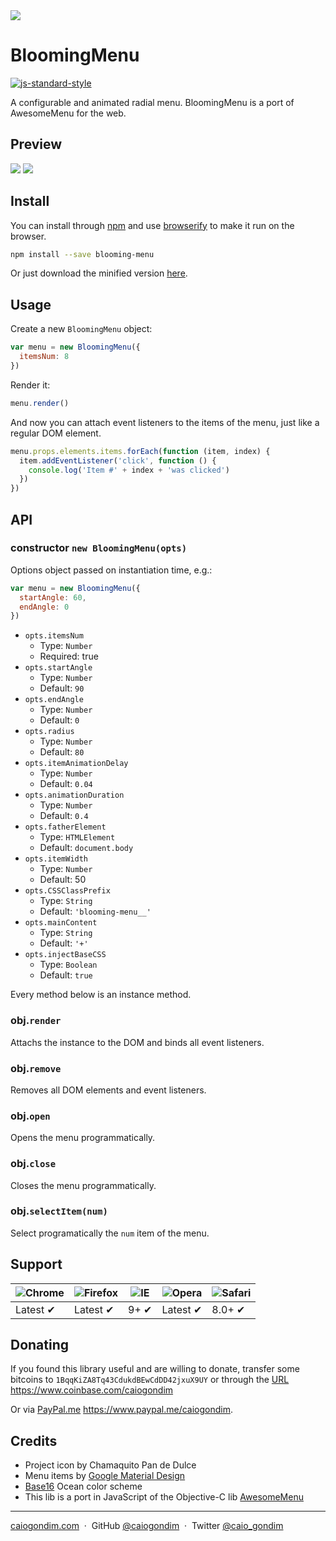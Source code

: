 <img src="http://rawgit.com/caiogondim/blooming-menu/master/logo/logo.svg">

# BloomingMenu
[![js-standard-style](https://img.shields.io/badge/code%20style-standard-brightgreen.svg?style=flat)](https://github.com/feross/standard)

A configurable and animated radial menu.
BloomingMenu is a port of AwesomeMenu for the web.


## Preview

<img src="http://rawgit.com/caiogondim/blooming-menu/master/gif-preview/center.gif">
<img src="http://rawgit.com/caiogondim/blooming-menu/master/gif-preview/bottom-left.gif">


## Install

You can install through [npm](//npmjs.com) and use [browserify](//browserify.org) to make it run on the browser.
```bash
npm install --save blooming-menu
```

Or just download the minified version
[here](https://raw.githubusercontent.com/caiogondim/blooming-menu/master/build/blooming-menu.min.js).


## Usage

Create a new `BloomingMenu` object:
```js
var menu = new BloomingMenu({
  itemsNum: 8
})
```

Render it:
```js
menu.render()
```

And now you can attach event listeners to the items of the menu, just
like a regular DOM element.
```js
menu.props.elements.items.forEach(function (item, index) {
  item.addEventListener('click', function () {
    console.log('Item #' + index + 'was clicked')
  })
})
```

## API

### constructor `new BloomingMenu(opts)`

Options object passed on instantiation time, e.g.:
```js
var menu = new BloomingMenu({
  startAngle: 60,
  endAngle: 0
})
```

- `opts.itemsNum`
  - Type: `Number`
  - Required: true
- `opts.startAngle`
  - Type: `Number`
  - Default: `90`
- `opts.endAngle`
  - Type: `Number`
  - Default: `0`
- `opts.radius`
  - Type: `Number`
  - Default: `80`
- `opts.itemAnimationDelay`
  - Type: `Number`
  - Default: `0.04`
- `opts.animationDuration`
  - Type: `Number`
  - Default: `0.4`
- `opts.fatherElement`
  - Type: `HTMLElement`
  - Default: `document.body`
- `opts.itemWidth`
  - Type: `Number`
  - Default: 50
- `opts.CSSClassPrefix`
  - Type: `String`
  - Default: `'blooming-menu__'`
- `opts.mainContent`
  - Type: `String`
  - Default: `'+'`
- `opts.injectBaseCSS`
  - Type: `Boolean`
  - Default: `true`


Every method below is an instance method.

### obj.`render`

Attachs the instance to the DOM and binds all event listeners.

### obj.`remove`

Removes all DOM elements and event listeners.

### obj.`open`

Opens the menu programmatically.

### obj.`close`

Closes the menu programmatically.

### obj.`selectItem(num)`

Select programatically the `num` item of the menu.


## Support

![Chrome](https://raw.github.com/alrra/browser-logos/master/chrome/chrome_48x48.png) | ![Firefox](https://raw.github.com/alrra/browser-logos/master/firefox/firefox_48x48.png) | ![IE](https://raw.github.com/alrra/browser-logos/master/internet-explorer/internet-explorer_48x48.png) | ![Opera](https://raw.github.com/alrra/browser-logos/master/opera/opera_48x48.png) | ![Safari](https://raw.github.com/alrra/browser-logos/master/safari/safari_48x48.png)
--- | --- | --- | --- | --- |
Latest ✔ | Latest ✔ | 9+ ✔ | Latest ✔ | 8.0+ ✔ |

## Donating

If you found this library useful and are willing to donate, transfer some
bitcoins to `1BqqKiZA8Tq43CdukdBEwCdDD42jxuX9UY` or through the
[URL](https://www.coinbase.com/caiogondim) https://www.coinbase.com/caiogondim

Or via [PayPal.me](https://www.paypal.me/caiogondim) https://www.paypal.me/caiogondim.

## Credits
- Project icon by Chamaquito Pan de Dulce
- Menu items by [Google Material Design](https://github.com/google/material-design-icons)
- [Base16](https://github.com/chriskempson/base16) Ocean color scheme
- This lib is a port in JavaScript of the Objective-C lib [AwesomeMenu](https://github.com/levey/AwesomeMenu)
 
---

[caiogondim.com](https://caiogondim.com) &nbsp;&middot;&nbsp;
GitHub [@caiogondim](https://github.com/caiogondim) &nbsp;&middot;&nbsp;
Twitter [@caio_gondim](https://twitter.com/caio_gondim)
